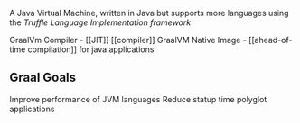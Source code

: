 A Java Virtual Machine, written in Java but supports more languages using the _Truffle Language Implementation framework_

GraalVm Compiler - [[JIT]] [[compiler]]
GraalVM Native Image - [[ahead-of-time compilation]] for java applications 


## Graal Goals

Improve performance of JVM languages
Reduce statup time
polyglot applications 
